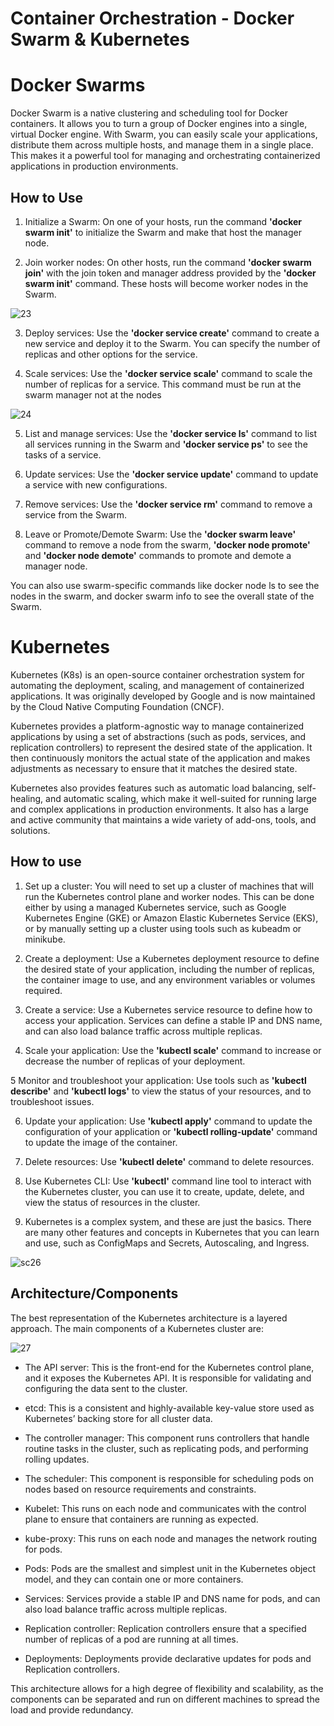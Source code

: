 # Container Orchestration - Docker Swarm & Kubernetes

# Docker Swarms
Docker Swarm is a native clustering and scheduling tool for Docker containers. It allows you to turn a group of Docker engines into a single, virtual Docker engine. With Swarm, you can easily scale your applications, distribute them across multiple hosts, and manage them in a single place. This makes it a powerful tool for managing and orchestrating containerized applications in production environments.

## How to Use
1. Initialize a Swarm: On one of your hosts, run the command <b>'docker swarm init'</b> to initialize the Swarm and make that host the manager node.

2. Join worker nodes: On other hosts, run the command <b>'docker swarm join'</b> with the join token and manager address provided by the <b>'docker swarm init'</b> command. These hosts will become worker nodes in the Swarm.

![23](/docs/imgs/sc23.jpg)


3. Deploy services: Use the <b>'docker service create'</b> command to create a new service and deploy it to the Swarm. You can specify the number of replicas and other options for the service.

4. Scale services: Use the <b>'docker service scale'</b> command to scale the number of replicas for a service. This command must be run at the swarm manager not at the nodes

![24](/docs/imgs/sc24.jpg)

5. List and manage services: Use the <b>'docker service ls'</b> command to list all services running in the Swarm and <b>'docker service ps'</b> to see the tasks of a service.

6. Update services: Use the <b>'docker service update'</b> command to update a service with new configurations.

7. Remove services: Use the <b>'docker service rm'</b> command to remove a service from the Swarm.

8. Leave or Promote/Demote Swarm: Use the <b>'docker swarm leave'</b> command to remove a node from the swarm, <b>'docker node promote'</b> and <b>'docker node demote'</b> commands to promote and demote a manager node.

You can also use swarm-specific commands like docker node ls to see the nodes in the swarm, and docker swarm info to see the overall state of the Swarm.

# Kubernetes

Kubernetes (K8s) is an open-source container orchestration system for automating the deployment, scaling, and management of containerized applications. It was originally developed by Google and is now maintained by the Cloud Native Computing Foundation (CNCF).

Kubernetes provides a platform-agnostic way to manage containerized applications by using a set of abstractions (such as pods, services, and replication controllers) to represent the desired state of the application. It then continuously monitors the actual state of the application and makes adjustments as necessary to ensure that it matches the desired state.

Kubernetes also provides features such as automatic load balancing, self-healing, and automatic scaling, which make it well-suited for running large and complex applications in production environments. It also has a large and active community that maintains a wide variety of add-ons, tools, and solutions.

## How to use 

1. Set up a cluster: You will need to set up a cluster of machines that will run the Kubernetes control plane and worker nodes. This can be done either by using a managed Kubernetes service, such as Google Kubernetes Engine (GKE) or Amazon Elastic Kubernetes Service (EKS), or by manually setting up a cluster using tools such as kubeadm or minikube.

2. Create a deployment: Use a Kubernetes deployment resource to define the desired state of your application, including the number of replicas, the container image to use, and any environment variables or volumes required.

3. Create a service: Use a Kubernetes service resource to define how to access your application. Services can define a stable IP and DNS name, and can also load balance traffic across multiple replicas.

4. Scale your application: Use the <b>'kubectl scale'</b> command to increase or decrease the number of replicas of your deployment.

5 Monitor and troubleshoot your application: Use tools such as <b>'kubectl describe'</b> and <b>'kubectl logs'</b> to view the status of your resources, and to troubleshoot issues.

6. Update your application: Use <b>'kubectl apply'</b> command to update the configuration of your application or <b>'kubectl rolling-update'</b> command to update the image of the container.

7. Delete resources: Use <b>'kubectl delete'</b> command to delete resources.

8. Use Kubernetes CLI: Use <b>'kubectl'</b> command line tool to interact with the Kubernetes cluster, you can use it to create, update, delete, and view the status of resources in the cluster.

9. Kubernetes is a complex system, and these are just the basics. There are many other features and concepts in Kubernetes that you can learn and use, such as ConfigMaps and Secrets, Autoscaling, and Ingress.

![sc26](/docs/imgs/sc26.jpg)

## Architecture/Components
The best representation of the Kubernetes architecture is a layered approach. The main components of a Kubernetes cluster are:

![27](/docs/imgs/sc27.jpg)

* The API server: This is the front-end for the Kubernetes control plane, and it exposes the Kubernetes API. It is responsible for validating and configuring the data sent to the cluster.

* etcd: This is a consistent and highly-available key-value store used as Kubernetes’ backing store for all cluster data.

* The controller manager: This component runs controllers that handle routine tasks in the cluster, such as replicating pods, and performing rolling updates.

* The scheduler: This component is responsible for scheduling pods on nodes based on resource requirements and constraints.

* Kubelet: This runs on each node and communicates with the control plane to ensure that containers are running as expected.

* kube-proxy: This runs on each node and manages the network routing for pods.

* Pods: Pods are the smallest and simplest unit in the Kubernetes object model, and they can contain one or more containers.

* Services: Services provide a stable IP and DNS name for pods, and can also load balance traffic across multiple replicas.

* Replication controller: Replication controllers ensure that a specified number of replicas of a pod are running at all times.

* Deployments: Deployments provide declarative updates for pods and Replication controllers.

This architecture allows for a high degree of flexibility and scalability, as the components can be separated and run on different machines to spread the load and provide redundancy.